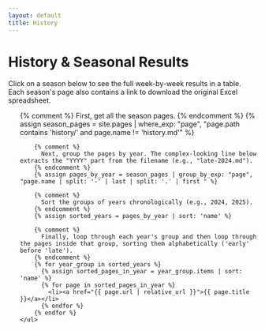 ```yaml
---
layout: default
title: History
---
```

<h1>History &amp; Seasonal Results</h1>

<div class="content-card">
    <p>Click on a season below to see the full week-by-week results in a table. Each season's page also contains a link to download the original Excel spreadsheet.</p>
    <ul>
        {% comment %}
          First, get all the season pages.
        {% endcomment %}
        {% assign season_pages = site.pages | where_exp: "page", "page.path contains 'history/' and page.name != 'history.md'" %}

        {% comment %}
          Next, group the pages by year. The complex-looking line below extracts the "YYYY" part from the filename (e.g., "late-2024.md").
        {% endcomment %}
        {% assign pages_by_year = season_pages | group_by_exp: "page", "page.name | split: '-' | last | split: '.' | first " %}

        {% comment %}
          Sort the groups of years chronologically (e.g., 2024, 2025).
        {% endcomment %}
        {% assign sorted_years = pages_by_year | sort: 'name' %}

        {% comment %}
          Finally, loop through each year's group and then loop through the pages inside that group, sorting them alphabetically ('early' before 'late').
        {% endcomment %}
        {% for year_group in sorted_years %}
          {% assign sorted_pages_in_year = year_group.items | sort: 'name' %}
          {% for page in sorted_pages_in_year %}
            <li><a href="{{ page.url | relative_url }}">{{ page.title }}</a></li>
          {% endfor %}
        {% endfor %}
    </ul>
</div>
